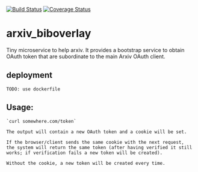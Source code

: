 [![Build Status](https://travis-ci.org/romanchyla/arxiv_biboverlay.svg)](https://travis-ci.org/romanchyla/arxiv_biboverlay)
[![Coverage Status](https://coveralls.io/repos/romanchyla/arxiv_biboverlay/badge.svg)](https://coveralls.io/r/romanchyla/arxiv_biboverlay)

# arxiv_biboverlay
Tiny microservice to help arxiv. It provides a bootstrap service to obtain 
OAuth token that are subordinate to the main Arxiv OAuth client.

## deployment 
    
    TODO: use dockerfile
    
## Usage:

    `curl somewhere.com/token`
    
    The output will contain a new OAuth token and a cookie will be set. 
    
    If the browser/client sends the same cookie with the next request, 
    the system will return the same token (after having verified it still
    works; if verification fails a new token will be created).
    
    Without the cookie, a new token will be created every time.
